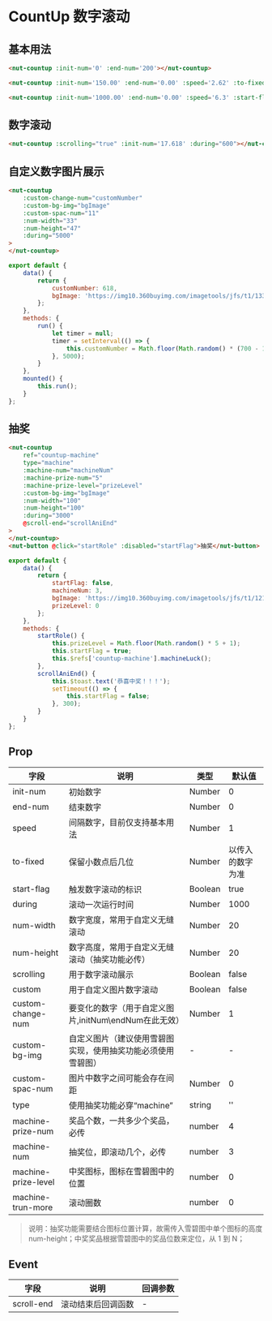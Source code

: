 # CountUp 数字滚动

## 基本用法

```html
<nut-countup :init-num='0' :end-num='200'></nut-countup>

<nut-countup :init-num='150.00' :end-num='0.00' :speed='2.62' :to-fixed='2'></nut-countup>

<nut-countup :init-num='1000.00' :end-num='0.00' :speed='6.3' :start-flag='startNum' :to-fixed='2'></nut-countup>
```

## 数字滚动

```html
<nut-countup :scrolling="true" :init-num='17.618' :during="600"></nut-countup>
```

## 自定义数字图片展示

```html
<nut-countup
    :custom-change-num="customNumber"
    :custom-bg-img="bgImage"
    :custom-spac-num="11"
    :num-width="33"
    :num-height="47"
    :during="5000"
>
</nut-countup>
```
```javascript
export default {
    data() {
        return {
            customNumber: 618, 
            bgImage: 'https://img10.360buyimg.com/imagetools/jfs/t1/133024/3/2251/2646/5ee7549aE8dc02d7e/de6901b6c72db396.png'
        };
    },
    methods: {
        run() {
            let timer = null;
            timer = setInterval(() => {
                this.customNumber = Math.floor(Math.random() * (700 - 100 + 1) + 100);
            }, 5000);
        }
    },
    mounted() {
        this.run();
    }
};
```

## 抽奖

```html
<nut-countup
    ref="countup-machine"
    type="machine"
    :machine-num="machineNum"
    :machine-prize-num="5"
    :machine-prize-level="prizeLevel"
    :custom-bg-img="bgImage"
    :num-width="100"
    :num-height="100"
    :during="3000"
    @scroll-end="scrollAniEnd"
>
</nut-countup>
<nut-button @click="startRole" :disabled="startFlag">抽奖</nut-button>
```
```javascript
export default {
    data() {
        return {
            startFlag: false,
            machineNum: 3,
            bgImage: 'https://img10.360buyimg.com/imagetools/jfs/t1/121466/20/6784/28830/5f06e7f2Edbb8998c/9bdd9e7b24dff9fe.png',
            prizeLevel: 0
        };
    },
    methods: {
        startRole() {
            this.prizeLevel = Math.floor(Math.random() * 5 + 1);
            this.startFlag = true;
            this.$refs['countup-machine'].machineLuck();
        },
        scrollAniEnd() {
            this.$toast.text('恭喜中奖！！！');
            setTimeout(() => {
                this.startFlag = false;
            }, 300);
        }
    }
};
```


## Prop

| 字段 | 说明 | 类型 | 默认值
|----- | ----- | ----- | ----- 
| init-num | 初始数字 | Number | 0
| end-num | 结束数字 | Number | 0
| speed | 间隔数字，目前仅支持基本用法 | Number | 1
| to-fixed | 保留小数点后几位 | Number | 以传入的数字为准
| start-flag | 触发数字滚动的标识 | Boolean | true
| during | 滚动一次运行时间 | Number | 1000
| num-width | 数字宽度，常用于自定义无缝滚动 | Number | 20
| num-height | 数字高度，常用于自定义无缝滚动（抽奖功能必传） | Number | 20
| scrolling | 用于数字滚动展示 | Boolean | false
| custom | 用于自定义图片数字滚动 | Boolean | false
| custom-change-num | 要变化的数字（用于自定义图片,initNum\endNum在此无效） | Number | 1
| custom-bg-img | 自定义图片（建议使用雪碧图实现，使用抽奖功能必须使用雪碧图） | - | -
| custom-spac-num | 图片中数字之间可能会存在间距 | Number | 0
| type | 使用抽奖功能必穿“machine” | string | ''
| machine-prize-num | 奖品个数，一共多少个奖品，必传 | number | 4
| machine-num | 抽奖位，即滚动几个，必传 | number | 3
| machine-prize-level | 中奖图标，图标在雪碧图中的位置 | number | 0
| machine-trun-more | 滚动圈数 | number | 0

> 说明：抽奖功能需要结合图标位置计算，故需传入雪碧图中单个图标的高度 num-height；中奖奖品根据雪碧图中的奖品位数来定位，从 1 到 N；





## Event

| 字段 | 说明 | 回调参数
|----- | ----- | -----
| scroll-end | 滚动结束后回调函数 | - 
